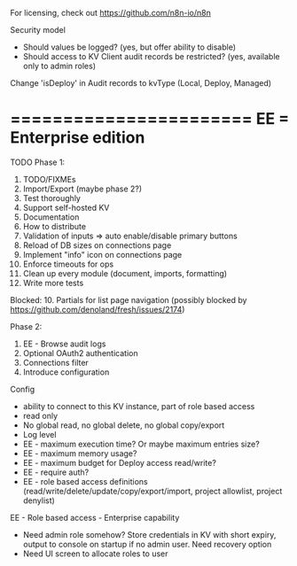 For licensing, check out https://github.com/n8n-io/n8n

Security model

- Should values be logged? (yes, but offer ability to disable)
- Should access to KV Client audit records be restricted? (yes, available only to admin roles)

Change 'isDeploy' in Audit records to kvType (Local, Deploy, Managed)

=======================
EE = Enterprise edition
=======================


TODO Phase 1:
1. TODO/FIXMEs
2. Import/Export (maybe phase 2?)
3. Test thoroughly
4. Support self-hosted KV
5. Documentation
6. How to distribute
7. Validation of inputs => auto enable/disable primary buttons
8. Reload of DB sizes on connections page
9. Implement "info" icon on connections page
10. Enforce timeouts for ops
11. Clean up every module (document, imports, formatting)
12. Write more tests

Blocked:
10. Partials for list page navigation (possibly blocked by https://github.com/denoland/fresh/issues/2174)

Phase 2:
1. EE - Browse audit logs
2. Optional OAuth2 authentication
3. Connections filter
4. Introduce configuration


Config
* ability to connect to this KV instance, part of role based access
* read only
* No global read, no global delete, no global copy/export
* Log level
* EE - maximum execution time?  Or maybe maximum entries size?
* EE - maximum memory usage?
* EE - maximum budget for Deploy access read/write?
* EE - require auth?
* EE - role based access definitions (read/write/delete/update/copy/export/import, project allowlist, project denylist)

EE - Role based access - Enterprise capability
* Need admin role somehow? Store credentials in KV with short expiry, output to console on startup if no admin user.  Need recovery option
* Need UI screen to allocate roles to user